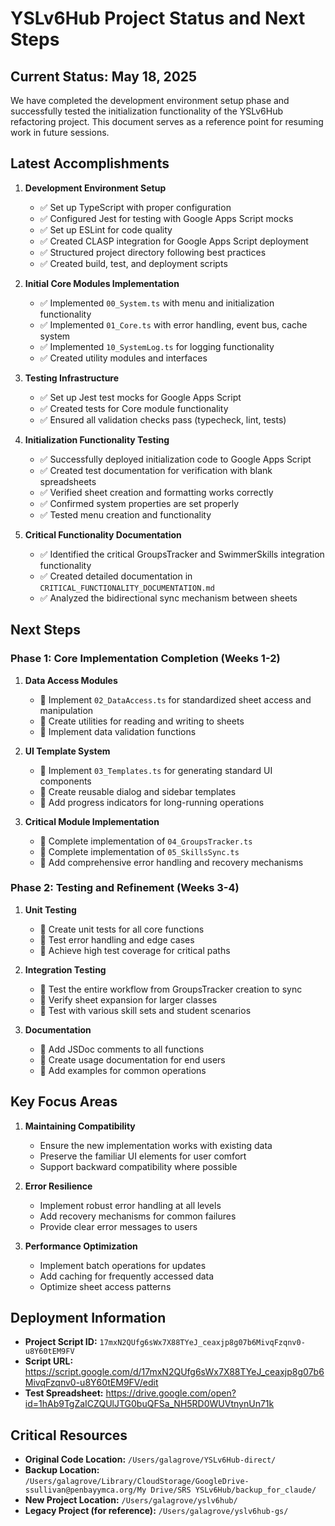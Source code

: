 # YSLv6Hub Project Status and Next Steps

## Current Status: May 18, 2025

We have completed the development environment setup phase and successfully tested the initialization functionality of the YSLv6Hub refactoring project. This document serves as a reference point for resuming work in future sessions.

## Latest Accomplishments

1. **Development Environment Setup**
   - ✅ Set up TypeScript with proper configuration
   - ✅ Configured Jest for testing with Google Apps Script mocks
   - ✅ Set up ESLint for code quality
   - ✅ Created CLASP integration for Google Apps Script deployment
   - ✅ Structured project directory following best practices
   - ✅ Created build, test, and deployment scripts

2. **Initial Core Modules Implementation**
   - ✅ Implemented `00_System.ts` with menu and initialization functionality
   - ✅ Implemented `01_Core.ts` with error handling, event bus, cache system
   - ✅ Implemented `10_SystemLog.ts` for logging functionality
   - ✅ Created utility modules and interfaces

3. **Testing Infrastructure**
   - ✅ Set up Jest test mocks for Google Apps Script
   - ✅ Created tests for Core module functionality
   - ✅ Ensured all validation checks pass (typecheck, lint, tests)

4. **Initialization Functionality Testing**
   - ✅ Successfully deployed initialization code to Google Apps Script
   - ✅ Created test documentation for verification with blank spreadsheets
   - ✅ Verified sheet creation and formatting works correctly
   - ✅ Confirmed system properties are set properly
   - ✅ Tested menu creation and functionality

5. **Critical Functionality Documentation**
   - ✅ Identified the critical GroupsTracker and SwimmerSkills integration functionality
   - ✅ Created detailed documentation in `CRITICAL_FUNCTIONALITY_DOCUMENTATION.md`
   - ✅ Analyzed the bidirectional sync mechanism between sheets

## Next Steps

### Phase 1: Core Implementation Completion (Weeks 1-2)

1. **Data Access Modules**
   - 🔲 Implement `02_DataAccess.ts` for standardized sheet access and manipulation
   - 🔲 Create utilities for reading and writing to sheets
   - 🔲 Implement data validation functions

2. **UI Template System**
   - 🔲 Implement `03_Templates.ts` for generating standard UI components
   - 🔲 Create reusable dialog and sidebar templates
   - 🔲 Add progress indicators for long-running operations

3. **Critical Module Implementation**
   - 🔲 Complete implementation of `04_GroupsTracker.ts`
   - 🔲 Complete implementation of `05_SkillsSync.ts`
   - 🔲 Add comprehensive error handling and recovery mechanisms

### Phase 2: Testing and Refinement (Weeks 3-4)

1. **Unit Testing**
   - 🔲 Create unit tests for all core functions
   - 🔲 Test error handling and edge cases
   - 🔲 Achieve high test coverage for critical paths

2. **Integration Testing**
   - 🔲 Test the entire workflow from GroupsTracker creation to sync
   - 🔲 Verify sheet expansion for larger classes
   - 🔲 Test with various skill sets and student scenarios

3. **Documentation**
   - 🔲 Add JSDoc comments to all functions
   - 🔲 Create usage documentation for end users
   - 🔲 Add examples for common operations

## Key Focus Areas

1. **Maintaining Compatibility**
   - Ensure the new implementation works with existing data
   - Preserve the familiar UI elements for user comfort
   - Support backward compatibility where possible

2. **Error Resilience**
   - Implement robust error handling at all levels
   - Add recovery mechanisms for common failures
   - Provide clear error messages to users

3. **Performance Optimization**
   - Implement batch operations for updates
   - Add caching for frequently accessed data
   - Optimize sheet access patterns

## Deployment Information

- **Project Script ID:** `17mxN2QUfg6sWx7X88TYeJ_ceaxjp8g07b6MivqFzqnv0-u8Y60tEM9FV`
- **Script URL:** https://script.google.com/d/17mxN2QUfg6sWx7X88TYeJ_ceaxjp8g07b6MivqFzqnv0-u8Y60tEM9FV/edit
- **Test Spreadsheet:** https://drive.google.com/open?id=1hAb9TgZaICZQUlJTG0buQFSa_NH5RD0WUVtnynUn71k

## Critical Resources

- **Original Code Location:** `/Users/galagrove/YSLv6Hub-direct/` 
- **Backup Location:** `/Users/galagrove/Library/CloudStorage/GoogleDrive-ssullivan@penbayymca.org/My Drive/SRS YSLv6Hub/backup_for_claude/`
- **New Project Location:** `/Users/galagrove/yslv6hub/`
- **Legacy Project (for reference):** `/Users/galagrove/yslv6hub-gs/`